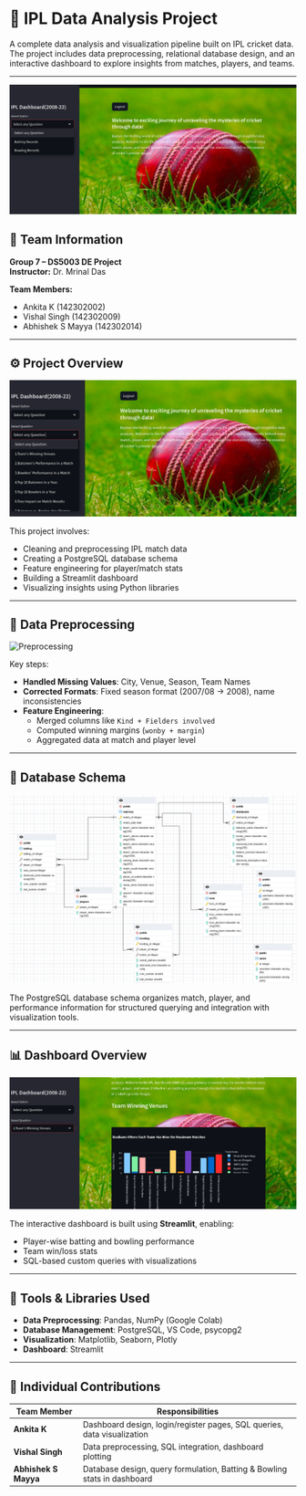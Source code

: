 # 🏏 IPL Data Analysis Project

A complete data analysis and visualization pipeline built on IPL cricket data. The project includes data preprocessing, relational database design, and an interactive dashboard to explore insights from matches, players, and teams.

---
![Overview](folder/img.png)
## 📌 Team Information

**Group 7 – DS5003 DE Project**  
**Instructor:** Dr. Mrinal Das  

**Team Members:**
- Ankita K (142302002)
- Vishal Singh (142302009)
- Abhishek S Mayya (142302014)

---

## ⚙️ Project Overview

![Overview](folder/img1.png)


This project involves:
- Cleaning and preprocessing IPL match data
- Creating a PostgreSQL database schema
- Feature engineering for player/match stats
- Building a Streamlit dashboard
- Visualizing insights using Python libraries

---

## 🧹 Data Preprocessing

![Preprocessing](./images/slide3_img2.png)

Key steps:
- **Handled Missing Values**: City, Venue, Season, Team Names
- **Corrected Formats**: Fixed season format (2007/08 → 2008), name inconsistencies
- **Feature Engineering**:
  - Merged columns like `Kind + Fielders involved`
  - Computed winning margins (`wonby + margin`)
  - Aggregated data at match and player level

---

## 🧮 Database Schema

![Schema](folder/schema.png)

The PostgreSQL database schema organizes match, player, and performance information for structured querying and integration with visualization tools.

---

## 📊 Dashboard Overview

![Dashboard](folder/img2.png)

The interactive dashboard is built using **Streamlit**, enabling:
- Player-wise batting and bowling performance
- Team win/loss stats
- SQL-based custom queries with visualizations

---

## 🧰 Tools & Libraries Used


- **Data Preprocessing**: Pandas, NumPy (Google Colab)
- **Database Management**: PostgreSQL, VS Code, psycopg2
- **Visualization**: Matplotlib, Seaborn, Plotly
- **Dashboard**: Streamlit

---

## 👥 Individual Contributions

| Team Member       | Responsibilities                                                                 |
|-------------------|----------------------------------------------------------------------------------|
| **Ankita K**       | Dashboard design, login/register pages, SQL queries, data visualization         |
| **Vishal Singh**   | Data preprocessing, SQL integration, dashboard plotting                         |
| **Abhishek S Mayya** | Database design, query formulation, Batting & Bowling stats in dashboard     |


